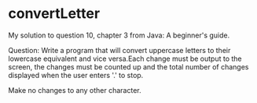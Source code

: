 # convertLetter
My solution to question 10, chapter 3 from Java: A beginner's guide. 

Question: Write a program that will convert uppercase letters to their lowercase 
equivalent and vice versa.Each change must be output to the screen, the changes 
must be counted up and the total number of changes displayed when the user 
enters '.' to stop. 

Make no changes to any other character. 
